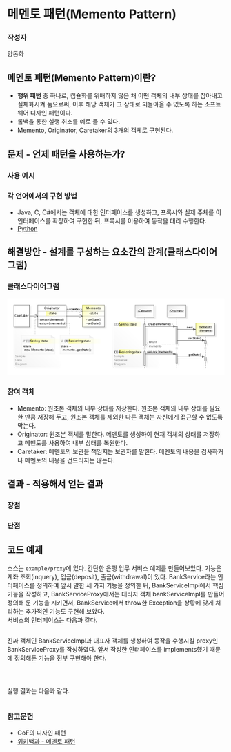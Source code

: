 ﻿# 메멘토 패턴(Memento Pattern)

### 작성자
양동화


## 메멘토 패턴(Memento Pattern)이란?
- **행위 패턴** 중 하나로, 캡슐화를 위배하지 않은 채 어떤 객체의 내부 상태를 잡아내고 실체화시켜 둠으로써, 이후 해당 객체가 그 상태로 되돌아올 수 있도록 하는 소프트웨어 디자인 패턴이다.
- 롤백을 통한 실행 취소를 예로 들 수 있다.
- Memento, Originator, Caretaker의 3개의 객체로 구현된다. 


## 문제 - 언제 패턴을 사용하는가?

### 사용 예시

### 각 언어에서의 구현 방법
- Java, C, C#에서는 객체에 대한 인터페이스를 생성하고, 프록시와 실제 주체를 이 인터페이스를 확장하여 구현한 뒤, 프록시를 이용하여 동작을 대리 수행한다.
- [Python](https://sourcemaking.com/design_patterns/proxy/python/1)


## 해결방안 - 설계를 구성하는 요소간의 관계(클래스다이어그램)
### 클래스다이어그램
![UML_Proxy](./img/W3sDesign_Memento_Design_Pattern_UML.jpg)

### 참여 객체
- Memento: 원조본 객체의 내부 상태를 저장한다. 원조본 객체의 내부 상태를 필요한 만큼 저장해 두고, 원조본 객체를 제외한 다른 객체는 자신에게 접근할 수 없도록 막는다.
- Originator: 원조본 객체를 말한다. 메멘토를 생성하여 현재 객체의 상태를 저장하고 메멘토를 사용하여 내부 상태를 복원한다.
- Caretaker: 메멘토의 보관을 책임지는 보관자를 말한다. 메멘토의 내용을 검사하거나 메멘토의 내용을 건드리지는 않는다.


## 결과 - 적용해서 얻는 결과
### 장점

### 단점


## 코드 예제
소스는 `example/proxy`에 있다.
간단한 은행 업무 서비스 예제를 만들어보았다. 기능은 계좌 조회(inquery), 입금(deposit), 출금(withdrawal)이 있다. BankService라는 인터페이스를 정의하여 앞서 말한 세 가지 기능을 정의한 뒤, BankServiceImpl에서 핵심 기능을 작성하고, BankServiceProxy에서는 대리자 객체 bankServiceImpl를 만들어 정의해 둔 기능을 시키면서, BankService에서 throw한 Exception을 상황에 맞게 처리하는 추가적인 기능도 구현해 보았다.  
서비스의 인터페이스는 다음과 같다.

```java
```

진짜 객체인 BankServiceImpl과 대표자 객체를 생성하여 동작을 수행시킬 proxy인 BankServiceProxy를 작성하였다. 앞서 작성한 인터페이스를 implements했기 때문에 정의해둔 기능을 전부 구현해야 한다.

```java
```

```java
```

```java
```

실행 결과는 다음과 같다.

```
```


### 참고문헌
- GoF의 디자인 패턴
- [위키백과 - 메멘토 패턴](https://ko.wikipedia.org/wiki/%EB%A9%94%EB%A9%98%ED%86%A0_%ED%8C%A8%ED%84%B4)
